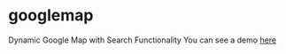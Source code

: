 # googlemap
Dynamic Google Map with Search Functionality
You can see a demo <a href="https://jsfiddle.net/zahidhemon/q8fdxc4s/4/" target="_blank">here</a>

